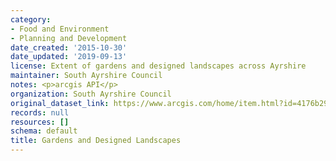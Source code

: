 ```yaml
---
category:
- Food and Environment
- Planning and Development
date_created: '2015-10-30'
date_updated: '2019-09-13'
license: Extent of gardens and designed landscapes across Ayrshire
maintainer: South Ayrshire Council
notes: <p>arcgis API</p>
organization: South Ayrshire Council
original_dataset_link: https://www.arcgis.com/home/item.html?id=4176b297b0564de59db94477a6865ada
records: null
resources: []
schema: default
title: Gardens and Designed Landscapes
---
```

